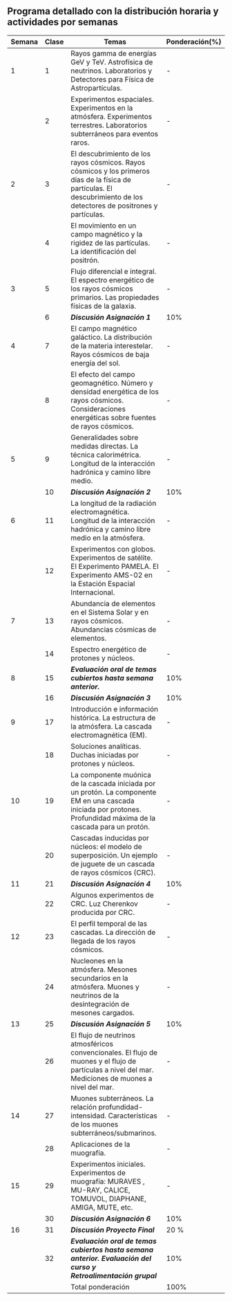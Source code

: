 ## Programa detallado con la distribución horaria y actividades por semanas

| Semana | Clase | Temas | Ponderación(%) |
|-|-|-|-|
| 1 | 1 | Rayos gamma de energías GeV y TeV. Astrofísica de neutrinos. Laboratorios y Detectores para Física de Astropartículas. |-|
|  | 2 | Experimentos espaciales. Experimentos en la atmósfera. Experimentos terrestres. Laboratorios subterráneos para eventos raros. |-|
| 2 | 3 | El descubrimiento de los rayos cósmicos. Rayos cósmicos y los primeros días de la física de partículas. El descubrimiento de los detectores de positrones y partículas.  |-|
|  | 4 | El movimiento en un campo magnético y la rigidez de las partículas. La identificación del positrón. |-|
| 3 | 5 | Flujo diferencial e integral. El espectro energético de los rayos cósmicos primarios. Las propiedades físicas de la galaxia.  |-|
|  | 6 | _**Discusión Asignación 1**_ | 10% |
| 4 | 7 | El campo magnético galáctico. La distribución de la materia interestelar. Rayos cósmicos de baja energía del sol. |-|
|  | 8 | El efecto del campo geomagnético. Número y densidad energética de los rayos cósmicos. Consideraciones energéticas sobre fuentes de rayos cósmicos. |-|
| 5 | 9 | Generalidades sobre medidas directas. La técnica calorimétrica. Longitud de la interacción hadrónica y camino libre medio.  |-|
|  | 10 | _**Discusión Asignación 2**_ | 10% |
| 6 | 11 | La longitud de la radiación electromagnética. Longitud de la interacción hadrónica y camino libre medio en la atmósfera. |-|
|  | 12 | Experimentos con globos. Experimentos de satélite. El Experimento PAMELA. El Experimento AMS-02 en la Estación Espacial Internacional. |-|
| 7 | 13 | Abundancia de elementos en el Sistema Solar y en rayos cósmicos. Abundancias cósmicas de elementos.  |-|
|  | 14 | Espectro energético de protones y núcleos. |-|
| 8 | 15 | _**Evaluación oral de temas cubiertos hasta semana anterior.**_ | 10% |
|  | 16 | _**Discusión Asignación 3**_ | 10% |
| 9 | 17 | Introducción e información histórica. La estructura de la atmósfera. La cascada electromagnética (EM).  |-|
|  | 18 | Soluciones analíticas. Duchas iniciadas por protones y núcleos. |-|
| 10 | 19 | La componente muónica de la cascada iniciada por un protón. La componente EM en una cascada iniciada por protones. Profundidad máxima de la cascada para un protón.  |-|
|  | 20 | Cascadas inducidas por núcleos: el modelo de superposición. Un ejemplo de juguete de un cascada de rayos cósmicos (CRC).  |-|
| 11 | 21 | _**Discusión Asignación 4**_ | 10% |
|  | 22 | Algunos experimentos de CRC. Luz Cherenkov producida por CRC.  |-|
| 12 | 23 | El perfil temporal de las cascadas. La dirección de llegada de los rayos cósmicos. |-|
|  | 24 | Nucleones en la atmósfera. Mesones secundarios en la atmósfera. Muones y neutrinos de la desintegración de mesones cargados.  |-|
| 13 | 25 | _**Discusión Asignación 5**_ | 10% |
|  | 26 | El flujo de neutrinos atmosféricos convencionales. El flujo de muones y el flujo de partículas a nivel del mar. Mediciones de muones a nivel del mar.  |-|
| 14 | 27 | Muones subterráneos. La relación profundidad-intensidad. Características de los muones subterráneos/submarinos.  |-|
|  | 28 | Aplicaciones de la muografía. |-|
| 15 | 29 | Experimentos iniciales. Experimentos de muografía:  MURAVES , MU-RAY, CALICE, TOMUVOL, DIAPHANE, AMIGA, MUTE, etc. |-|
|  | 30 | _**Discusión Asignación 6**_ | 10% |
| 16 | 31 | _**Discusión Proyecto Final**_ | 20 % |
|  | 32 | _**Evaluación oral de temas cubiertos hasta semana anterior. Evaluación del curso y Retroalimentación grupal**_ | 10% |
| | | Total ponderación | 100% |
